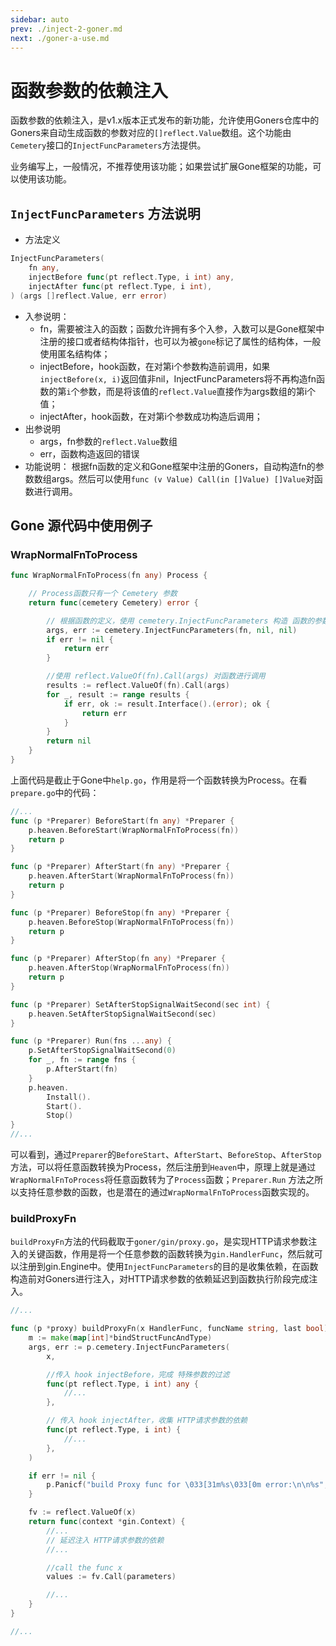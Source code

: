 ```yaml
---
sidebar: auto
prev: ./inject-2-goner.md
next: ./goner-a-use.md
---
```


# 函数参数的依赖注入
函数参数的依赖注入，是v1.x版本正式发布的新功能，允许使用Goners仓库中的Goners来自动生成函数的参数对应的`[]reflect.Value`数组。这个功能由`Cemetery`接口的`InjectFuncParameters`方法提供。

业务编写上，一般情况，不推荐使用该功能；如果尝试扩展Gone框架的功能，可以使用该功能。

## `InjectFuncParameters` 方法说明

- 方法定义
```go
InjectFuncParameters(
    fn any,
    injectBefore func(pt reflect.Type, i int) any,
    injectAfter func(pt reflect.Type, i int),
) (args []reflect.Value, err error)
```
- 入参说明：
  - fn，需要被注入的函数；函数允许拥有多个入参，入数可以是Gone框架中注册的接口或者结构体指针，也可以为被`gone`标记了属性的结构体，一般使用匿名结构体；
  - injectBefore，hook函数，在对第i个参数构造前调用，如果`injectBefore(x, i)`返回值非nil，InjectFuncParameters将不再构造fn函数的第`i`个参数，而是将该值的`reflect.Value`直接作为args数组的第i个值；
  - injectAfter，hook函数，在对第i个参数成功构造后调用；
- 出参说明
  - args，fn参数的`reflect.Value`数组
  - err，函数构造返回的错误
- 功能说明：
    根据fn函数的定义和Gone框架中注册的Goners，自动构造fn的参数数组args。然后可以使用`func (v Value) Call(in []Value) []Value`对函数进行调用。

## Gone 源代码中使用例子

### WrapNormalFnToProcess

```go
func WrapNormalFnToProcess(fn any) Process {

    // Process函数只有一个 Cemetery 参数
	return func(cemetery Cemetery) error {

        // 根据函数的定义，使用 cemetery.InjectFuncParameters 构造 函数的参数数组
		args, err := cemetery.InjectFuncParameters(fn, nil, nil)
		if err != nil {
			return err
		}

        //使用 reflect.ValueOf(fn).Call(args) 对函数进行调用
		results := reflect.ValueOf(fn).Call(args)
		for _, result := range results {
			if err, ok := result.Interface().(error); ok {
				return err
			}
		}
		return nil
	}
}
```
上面代码是截止于Gone中`help.go`，作用是将一个函数转换为Process。在看`prepare.go`中的代码：

```go
//...
func (p *Preparer) BeforeStart(fn any) *Preparer {
	p.heaven.BeforeStart(WrapNormalFnToProcess(fn))
	return p
}

func (p *Preparer) AfterStart(fn any) *Preparer {
	p.heaven.AfterStart(WrapNormalFnToProcess(fn))
	return p
}

func (p *Preparer) BeforeStop(fn any) *Preparer {
	p.heaven.BeforeStop(WrapNormalFnToProcess(fn))
	return p
}

func (p *Preparer) AfterStop(fn any) *Preparer {
	p.heaven.AfterStop(WrapNormalFnToProcess(fn))
	return p
}

func (p *Preparer) SetAfterStopSignalWaitSecond(sec int) {
	p.heaven.SetAfterStopSignalWaitSecond(sec)
}

func (p *Preparer) Run(fns ...any) {
	p.SetAfterStopSignalWaitSecond(0)
	for _, fn := range fns {
		p.AfterStart(fn)
	}
	p.heaven.
		Install().
		Start().
		Stop()
}
//...
```
可以看到，通过`Preparer`的`BeforeStart`、`AfterStart`、`BeforeStop`、`AfterStop`方法，可以将任意函数转换为Process，然后注册到`Heaven`中，原理上就是通过`WrapNormalFnToProcess`将任意函数转为了`Process`函数；`Preparer.Run` 方法之所以支持任意参数的函数，也是潜在的通过`WrapNormalFnToProcess`函数实现的。

### buildProxyFn

`buildProxyFn`方法的代码截取于`goner/gin/proxy.go`，是实现HTTP请求参数注入的关键函数，作用是将一个任意参数的函数转换为`gin.HandlerFunc`，然后就可以注册到gin.Engine中。使用`InjectFuncParameters`的目的是收集依赖，在函数构造前对Goners进行注入，对HTTP请求参数的依赖延迟到函数执行阶段完成注入。

```go
//...

func (p *proxy) buildProxyFn(x HandlerFunc, funcName string, last bool) gin.HandlerFunc {
	m := make(map[int]*bindStructFuncAndType)
	args, err := p.cemetery.InjectFuncParameters(
		x,

        //传入 hook injectBefore，完成 特殊参数的过滤
		func(pt reflect.Type, i int) any {
            //...
		},

        // 传入 hook injectAfter，收集 HTTP请求参数的依赖
		func(pt reflect.Type, i int) {
            //...
		},
	)

	if err != nil {
		p.Panicf("build Proxy func for \033[31m%s\033[0m error:\n\n%s", funcName, err)
	}

	fv := reflect.ValueOf(x)
	return func(context *gin.Context) {
		//...
        // 延迟注入 HTTP请求参数的依赖
        //...

		//call the func x
		values := fv.Call(parameters)

		//...
	}
}

//...
```
